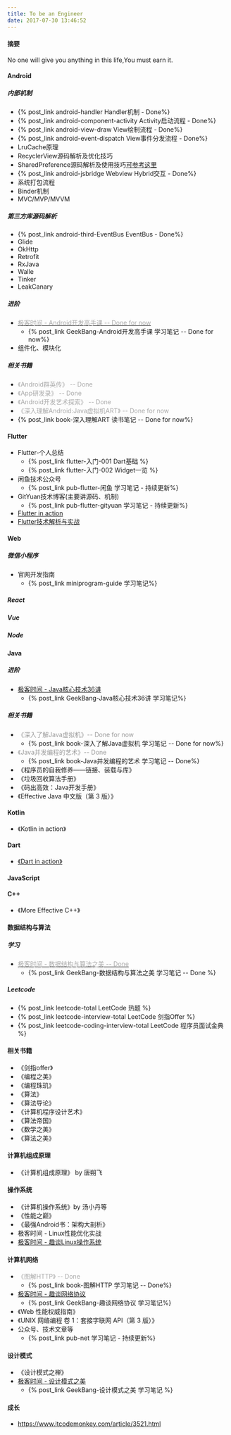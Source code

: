 ```yaml
---
title: To be an Engineer
date: 2017-07-30 13:46:52
---
```

#### 摘要
No one will give you anything in this life,You must earn it.

#### Android
##### 内部机制
- {% post_link android-handler Handler机制 - Done%} 
- {% post_link android-component-activity Activity启动流程 - Done%}
- {% post_link android-view-draw View绘制流程 - Done%}
- {% post_link android-event-dispatch View事件分发流程 - Done%}
- LruCache原理
- RecyclerView源码解析及优化技巧
- SharedPreference源码解析及使用技巧[可参考这里](https://juejin.im/entry/597446ed6fb9a06bac5bc630)
- {% post_link android-jsbridge Webview Hybrid交互 - Done%}
- 系统打包流程
- Binder机制
- MVC/MVP/MVVM

##### 第三方库源码解析
- {% post_link android-third-EventBus EventBus - Done%}
- Glide
- OkHttp
- Retrofit
- RxJava
- Walle
- Tinker
- LeakCanary
    
##### 进阶
- [<font color=#A9A9A9>极客时间 - Android开发高手课 -- Done for now</font>](https://time.geekbang.org/column/intro/142)
    - {% post_link GeekBang-Android开发高手课 学习笔记 -- Done for now%}  
- 组件化、模块化 

##### 相关书籍
- <font color=#A9A9A9>《Android群英传》 -- Done</font>
- <font color=#A9A9A9>《App研发录》 -- Done</font>
- <font color=#A9A9A9>《Android开发艺术探索》 -- Done</font>
- <font color=#A9A9A9>《深入理解Android:Java虚拟机ART》 -- Done for now</font>
- {% post_link book-深入理解ART 读书笔记 -- Done for now%} 

#### Flutter
- Flutter-个人总结
	- {% post_link flutter-入门-001 Dart基础 %}
	- {% post_link flutter-入门-002 Widget一览 %}
- 闲鱼技术公众号
	- {% post_link pub-flutter-闲鱼 学习笔记 - 持续更新%} 
- GitYuan技术博客(主要讲源码、机制)
	- {% post_link pub-flutter-gityuan 学习笔记 - 持续更新%} 
- [Flutter in action](https://developer.aliyun.com/article/720790?utm_content=g_1000111061) 
- [Flutter技术解析与实战](https://yq.aliyun.com/download/4020?spm=a2c6h.12873639.0.0.279d55cbteloWf&do=login&accounttraceid=3ce76d38b2694cd1b58a779b7140dcd0srzs)

#### Web

##### 微信小程序
- 官网开发指南
	- {% post_link miniprogram-guide 学习笔记%} 

##### React

##### Vue

##### Node

#### Java

##### 进阶
- [极客时间 - Java核心技术36讲](https://time.geekbang.org/column/intro/82)
    - {% post_link GeekBang-Java核心技术36讲 学习笔记%}
	
##### 相关书籍
- <font color=#999999>《深入了解Java虚拟机》-- Done for now</font>
    - {% post_link book-深入了解Java虚拟机 学习笔记 -- Done for now%} 
- <font color=#999999>《Java并发编程的艺术》-- Done</font>
    - {% post_link book-Java并发编程的艺术 学习笔记 -- Done%}
- 《程序员的自我修养——链接、装载与库》
- 《垃圾回收算法手册》
- 《码出高效：Java开发手册》
- 《Effective Java 中文版（第 3 版）》

#### Kotlin
- 《Kotlin in action》

#### Dart
- [《Dart in action》](http://2.droppdf.com/files/ljS2u/dart-in-action.pdf) 

#### JavaScript

#### C++
- 《More Effective C++》 

#### 数据结构与算法

##### 学习
- [<font color=#A9A9A9>极客时间 - 数据结构与算法之美 -- Done</font>](https://time.geekbang.org/column/intro/126) 
    - {% post_link GeekBang-数据结构与算法之美 学习笔记 -- Done %}

##### Leetcode
- {% post_link leetcode-total LeetCode 热题 %}
- {% post_link leetcode-interview-total LeetCode 剑指Offer %}
- {% post_link leetcode-coding-interview-total LeetCode 程序员面试金典 %}

#### 相关书籍 
- 《剑指offer》
- 《编程之美》
- 《编程珠玑》
- 《算法》
- 《算法导论》
- 《计算机程序设计艺术》
- 《算法帝国》
- 《数学之美》
- 《算法之美》 

#### 计算机组成原理
- 《计算机组成原理》 by 唐朔飞

#### 操作系统
- 《计算机操作系统》by 汤小丹等
- 《性能之巅》
- 《最强Android书：架构大剖析》
- 极客时间 - Linux性能优化实战 
- [极客时间 - 趣谈Linux操作系统](https://time.geekbang.org/column/intro/164)

#### 计算机网络
- <font color=#A9A9A9>《图解HTTP》 -- Done</font>
    - {% post_link book-图解HTTP 学习笔记 -- Done%} 	
- [极客时间 - 趣谈网络协议](https://time.geekbang.org/column/intro/85) 
    - {% post_link GeekBang-趣谈网络协议 学习笔记%}
- 《Web 性能权威指南》 
- 《UNIX 网络编程 卷 1：套接字联网 API（第 3 版）》
- 公众号、技术文章等
    - {% post_link pub-net 学习笔记 - 持续更新%} 

#### 设计模式
- 《设计模式之禅》 
- [极客时间 - 设计模式之美](https://time.geekbang.org/column/intro/250)
    - {% post_link GeekBang-设计模式之美 学习笔记 %}

#### 成长
- https://www.itcodemonkey.com/article/3521.html